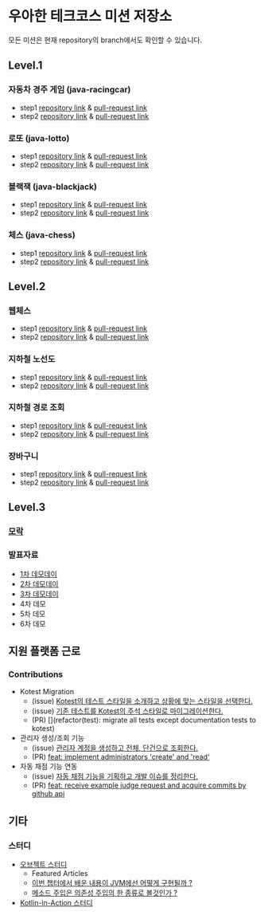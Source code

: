# 우아한 테크코스 미션 저장소

모든 미션은 현재 repository의 branch에서도 확인할 수 있습니다.
## Level.1

### 자동차 경주 게임 (java-racingcar)

- step1 [repository link](https://github.com/cjlee38/java-racingcar/step1) & [pull-request link](https://github.com/woowacourse/java-racingcar/pull/278)  
- step2 [repository link](https://github.com/cjlee38/java-racingcar/step2) & [pull-request link](https://github.com/woowacourse/java-racingcar/pull/423)

### 로또 (java-lotto)

- step1 [repository link](https://github.com/cjlee38/java-lotto/step1) & [pull-request link](https://github.com/woowacourse/java-lotto/pull/410)  
- step2 [repository link](https://github.com/cjlee38/java-lotto/step2) & [pull-request link](https://github.com/woowacourse/java-lotto/pull/490)

### 블랙잭 (java-blackjack)
- step1 [repository link](https://github.com/cjlee38/java-blackjack/step1) & [pull-request link](https://github.com/woowacourse/java-blackjack/pull/259)  
- step2 [repository link](https://github.com/cjlee38/java-blackjack/step2) & [pull-request link](https://github.com/woowacourse/java-blackjack/pull/376)


### 체스 (java-chess)

- step1 [repository link](https://github.com/cjlee38/java-chess/step1) & [pull-request link](https://github.com/woowacourse/java-chess/pull/307)  
- step2 [repository link](https://github.com/cjlee38/java-chess/step2) & [pull-request link](https://github.com/woowacourse/java-chess/pull/408)

## Level.2

### 웹체스
- step1 [repository link](https://github.com/cjlee38/jwp-chess/step1) & [pull-request link](https://github.com/woowacourse/jwp-chess/pull/346)  
- step2 [repository link](https://github.com/cjlee38/jwp-chess/step2) & [pull-request link](https://github.com/woowacourse/jwp-chess/pull/441)

### 지하철 노선도
- step1 [repository link](https://github.com/cjlee38/atdd-subway-map/step1) & [pull-request link](https://github.com/woowacourse/atdd-subway-map/pull/251)  
- step2 [repository link](https://github.com/cjlee38/atdd-subway-map/step2) & [pull-request link](https://github.com/woowacourse/atdd-subway-map/pull/324)

### 지하철 경로 조회
- step1 [repository link](https://github.com/cjlee38/atdd-subway-path/step1) & [pull-request link](https://github.com/woowacourse/atdd-subway-path/pull/235)  
- step2 [repository link](https://github.com/cjlee38/atdd-subway-path/step2) & [pull-request link](https://github.com/woowacourse/atdd-subway-path/pull/285)

### 장바구니

- step1 [repository link](https://github.com/cjlee38/jwp-shopping-cart/step1) & [pull-request link](https://github.com/woowacourse/jwp-shopping-cart/pull/46)  
- step2 [repository link](https://github.com/cjlee38/jwp-shopping-cart/step2) & [pull-request link](https://github.com/woowacourse/jwp-shopping-cart/pull/85)

## Level.3

### [모락](https://github.com/woowacourse-teams/2022-mo-rak)

### 발표자료
- [1차 데모데이](https://youtu.be/R7JO6cLeyhU)
- [2차 데모데이](https://youtu.be/G4uQTNYNanY)
- [3차 데모데이](https://youtu.be/RSkr2x3n9B8)
- 4차 데모
- 5차 데모
- 6차 데모

## 지원 플랫폼 근로

### Contributions
- Kotest Migration
  - (issue) [Kotest의 테스트 스타일을 소개하고 상황에 맞는 스타일을 선택한다.](https://github.com/woowacourse/service-apply/issues/533)
  - (issue) [기존 테스트를 Kotest의 주석 스타일로 마이그레이션한다. ](https://github.com/woowacourse/service-apply/issues/534)
  - (PR) [](refactor(test): migrate all tests except documentation tests to kotest)
- 관리자 생성/조회 기능
  - (issue) [관리자 계정을 생성하고 전체, 단건으로 조회한다.](https://github.com/woowacourse/service-apply/issues/603)
  - (PR) [feat: implement administrators 'create' and 'read'](https://github.com/woowacourse/service-apply/pull/608)
- 자동 채점 기능 연동
  - (issue) [자동 채점 기능을 기획하고 개발 이슈를 정리한다.](https://github.com/woowacourse/service-apply/issues/591)
  - (PR) [feat: receive example judge request and acquire commits by github api ](https://github.com/woowacourse/service-apply/pull/626)


## 기타

### 스터디

- [오브젝트 스터디](https://github.com/woowacourse-study/2022-object-study)
  - Featured Articles
  - [이번 챕터에서 배운 내용이 JVM에선 어떻게 구현될까 ?](https://github.com/woowacourse-study/2022-object-study/issues/86)  
  - [메소드 주입은 의존성 주입의 한 종류로 볼것인가 ?](https://github.com/woowacourse-study/2022-object-study/issues/67)
- [Kotlin-in-Action 스터디](https://github.com/woowacourse-study/2022-kotudy)
